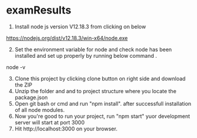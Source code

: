 # examResults

1) Install node js version V12.18.3 from clicking on below

https://nodejs.org/dist/v12.18.3/win-x64/node.exe

2) Set the environment variable for node and check node has been installed and set up properly by running below command .

node -v

3) Clone this project by clicking clone button on right side and download the ZIP
4) Unzip the folder and and to project structure where you locate the package.json
5) Open git bash or cmd and run "npm install". after successfull installation of all node modules.
6) Now you're good to run your project, run "npm start" yuor development server will start at port 3000
7) Hit http://localhost:3000 on your browser.
